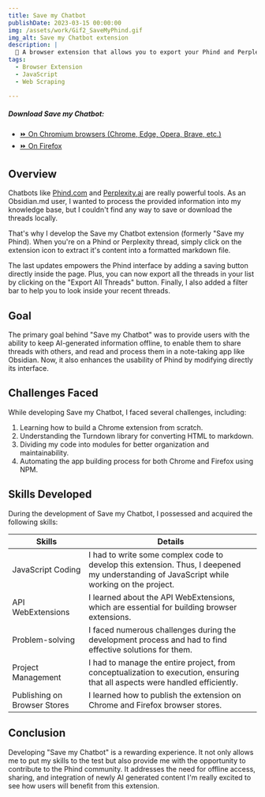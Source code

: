 ```yaml
---
title: Save my Chatbot
publishDate: 2023-03-15 00:00:00
img: /assets/work/Gif2_SaveMyPhind.gif
img_alt: Save my Chatbot extension
description: |
  🚀 A browser extension that allows you to export your Phind and Perplexity threads into markdown files.
tags:
  - Browser Extension
  - JavaScript
  - Web Scraping

---
```


##### Download Save my Chatbot:
- [⏩ On Chromium browsers (Chrome, Edge, Opera, Brave, etc.)](https://chrome.google.com/webstore/detail/agklnagmfeooogcppjccdnoallkhgkod)
- [⏩ On Firefox](https://addons.mozilla.org/fr/firefox/addon/save-my-phind)

## Overview
Chatbots like [Phind.com](https://phind.com) and [Perplexity.ai](https://perplexity.ai) are really powerful tools. 
As an Obsidian.md user, I wanted to process the provided information into my knowledge base, but I couldn't find any way to save or download the threads locally.

That's why I develop the Save my Chatbot extension (formerly "Save my Phind). 
When you're on a Phind or Perplexity thread, simply click on the extension icon to extract it's content into a formatted markdown file.

The last updates empowers the Phind interface by adding a saving button directly inside the page. 
Plus, you can now export all the threads in your list by clicking on the "Export All Threads" button.
Finally, I also added a filter bar to help you to look inside your recent threads.


## Goal
The primary goal behind "Save my Chatbot" was to provide users with the ability to keep AI-generated information offline, to enable them to share threads with others, and read and process them in a note-taking app like Obsidian.
Now, it also enhances the usability of Phind by modifying directly its interface.


## Challenges Faced
While developing Save my Chatbot, I faced several challenges, including:
1. Learning how to build a Chrome extension from scratch.
2. Understanding the Turndown library for converting HTML to markdown.
3. Dividing my code into modules for better organization and maintainability.
4. Automating the app building process for both Chrome and Firefox using NPM.

## Skills Developed
During the development of Save my Chatbot, I possessed and acquired the following skills:

| Skills                       | Details                                                                                                                                   |
|------------------------------|-------------------------------------------------------------------------------------------------------------------------------------------|
| JavaScript Coding            | I had to write some complex code to develop this extension. Thus, I deepened my understanding of JavaScript while working on the project. |
| API WebExtensions            | I learned about the API WebExtensions, which are essential for building browser extensions.                                               |
| Problem-solving              | I faced numerous challenges during the development process and had to find effective solutions for them.                                  |
| Project Management           | I had to manage the entire project, from conceptualization to execution, ensuring that all aspects were handled efficiently.              |
| Publishing on Browser Stores | I learned how to publish the extension on Chrome and Firefox browser stores.                                                              |

## Conclusion
Developing "Save my Chatbot" is a rewarding experience.
It not only allows me to put my skills to the test but also provide me with the opportunity to contribute to the Phind community.
It addresses the need for offline access, sharing, and integration of newly AI generated content
I'm really excited to see how users will benefit from this extension.